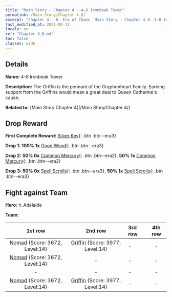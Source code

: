 ```yaml
---
title: "Main Story - Chapter 4 - 4-8 Ironbeak Tower"
permalink: /Main Story/Chapter 4_8/
excerpt: "Chapter 4 - 8. Era of Chaos  Main Story - Chapter 4_8. 4-8 Ironbeak Tower"
last_modified_at: 2021-05-11
locale: en
ref: "Chapter 4_8.md"
toc: false
classes: wide
---
```


## Details

 **Name:** 4-8 Ironbeak Tower

 **Description:** The Griffin is the pennant of the Gryphonheart Family. Earning support from the Griffins would mean a great deal to Queen Catherine's cause.

 **Related to:** [Main Story Chapter 4](/Main Story/Chapter 4/)

## Drop Reward

 **First Complete Reward:** [Silver Key](/Items/con_693/){: .btn .btn--era3}

 **Drop 1:** **100% 1x** [Good Wood](/Items/mat_13/){: .btn .btn--era3}

 **Drop 2:** **50% 0x** [Common Mercury](/Items/mat_8/){: .btn .btn--era2}, **50% 1x** [Common Mercury](/Items/mat_8/){: .btn .btn--era2}

 **Drop 3:** **50% 0x** [Spell Scrolls](/Items/con_694/){: .btn .btn--era3}, **50% 1x** [Spell Scrolls](/Items/con_694/){: .btn .btn--era3}


## Fight against Team
 **Hero:** h_Adelaide

 **Team:**


  | 1st row | 2nd row | 3rd row | 4th row |
  |:----:|:----:|:----|:----:|
  | [Nomad](/units/Nomad/) (Score: 3672, Level:14)  | [Griffin](/units/Griffin/) (Score: 3977, Level:14)  | - | - |
  | [Nomad](/units/Nomad/) (Score: 3672, Level:14)  | - | - | - |
  | - | - | - | - |
  | [Nomad](/units/Nomad/) (Score: 3672, Level:14)  | [Griffin](/units/Griffin/) (Score: 3977, Level:14)  | - | - |


